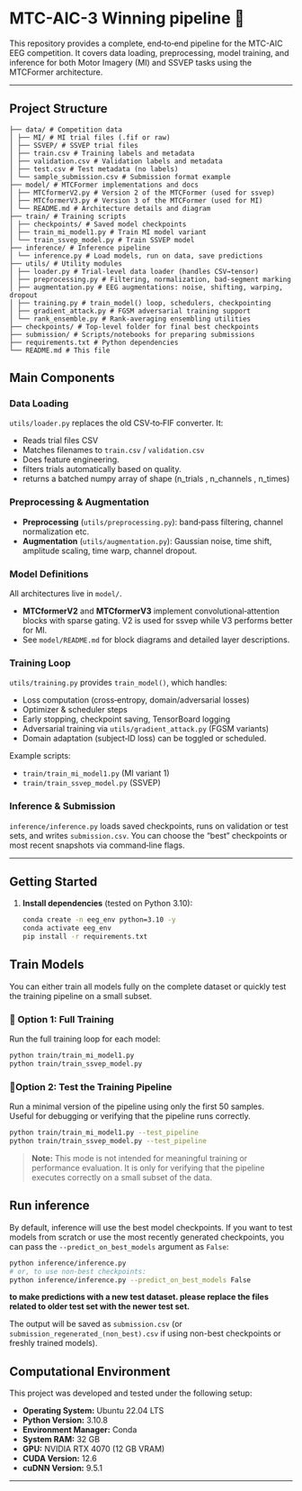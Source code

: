 # MTC-AIC-3 Winning pipeline 🥇

This repository provides a complete, end‑to‑end pipeline for the MTC-AIC EEG competition. It covers data loading, preprocessing, model training, and inference for both Motor Imagery (MI) and SSVEP tasks using the MTCFormer architecture.

---

## Project Structure
```
├── data/ # Competition data
│ ├── MI/ # MI trial files (.fif or raw)
│ ├── SSVEP/ # SSVEP trial files
│ ├── train.csv # Training labels and metadata
│ ├── validation.csv # Validation labels and metadata
│ ├── test.csv # Test metadata (no labels)
│ └── sample_submission.csv # Submission format example
├── model/ # MTCFormer implementations and docs
│ ├── MTCformerV2.py # Version 2 of the MTCFormer (used for ssvep)
│ ├── MTCformerV3.py # Version 3 of the MTCFormer (used for MI)
│ └── README.md # Architecture details and diagram
├── train/ # Training scripts
│ ├── checkpoints/ # Saved model checkpoints
│ ├── train_mi_model1.py # Train MI model variant 
│ └── train_ssvep_model.py # Train SSVEP model
├── inference/ # Inference pipeline
│ └── inference.py # Load models, run on data, save predictions
├── utils/ # Utility modules
│ ├── loader.py # Trial-level data loader (handles CSV→tensor)
│ ├── preprocessing.py # Filtering, normalization, bad-segment marking
│ ├── augmentation.py # EEG augmentations: noise, shifting, warping, dropout
│ ├── training.py # train_model() loop, schedulers, checkpointing
│ ├── gradient_attack.py # FGSM adversarial training support
│ └── rank_ensemble.py # Rank‑averaging ensembling utilities
├── checkpoints/ # Top‑level folder for final best checkpoints
├── submission/ # Scripts/notebooks for preparing submissions
├── requirements.txt # Python dependencies
└── README.md # This file
```


## Main Components

### Data Loading  
`utils/loader.py` replaces the old CSV‑to‑FIF converter. It:
- Reads trial files CSV  
- Matches filenames to `train.csv` / `validation.csv`  
- Does feature engineering.
- filters trials automatically based on quality.
- returns a batched numpy array of shape (n_trials , n_channels , n_times)

### Preprocessing & Augmentation  
- **Preprocessing** (`utils/preprocessing.py`): band‑pass filtering, channel normalization etc.
- **Augmentation** (`utils/augmentation.py`): Gaussian noise, time shift, amplitude scaling, time warp, channel dropout.

### Model Definitions  
All architectures live in `model/`.  
- **MTCformerV2** and **MTCformerV3** implement convolutional‑attention blocks with sparse gating. V2 is used for ssvep while V3 performs better for MI.  
- See `model/README.md` for block diagrams and detailed layer descriptions.

### Training Loop  
`utils/training.py` provides `train_model()`, which handles:
- Loss computation (cross‑entropy, domain/adversarial losses)  
- Optimizer & scheduler steps  
- Early stopping, checkpoint saving, TensorBoard logging  
- Adversarial training via `utils/gradient_attack.py` (FGSM variants)  
- Domain adaptation (subject‑ID loss) can be toggled or scheduled.

Example scripts:  
- `train/train_mi_model1.py` (MI variant 1)  
- `train/train_ssvep_model.py` (SSVEP)

### Inference & Submission  
`inference/inference.py` loads saved checkpoints, runs on validation or test sets, and writes `submission.csv`. You can choose the “best” checkpoints or most recent snapshots via command‑line flags.


---

## Getting Started

1. **Install dependencies** (tested on Python 3.10):  
   ```bash
   conda create -n eeg_env python=3.10 -y
   conda activate eeg_env
   pip install -r requirements.txt
   ```


##  Train Models

You can either train all models fully on the complete dataset or quickly test the training pipeline on a small subset.

### 🔹 Option 1: Full Training

Run the full training loop for each model:

```bash
python train/train_mi_model1.py
python train/train_ssvep_model.py
```
### 🔹Option 2: Test the Training Pipeline  
   Run a minimal version of the pipeline using only the first 50 samples.  
   Useful for debugging or verifying that the pipeline runs correctly.

   ```bash
   python train/train_mi_model1.py --test_pipeline
   python train/train_ssvep_model.py --test_pipeline
   ```

   > **Note:** This mode is not intended for meaningful training or performance evaluation. It is only for verifying that the pipeline executes correctly on a small subset of the data.

## Run inference

   By default, inference will use the best model checkpoints. If you want to test models from scratch or use the most recently generated checkpoints, you can pass the `--predict_on_best_models` argument as `False`:

   ```sh
   python inference/inference.py
   # or, to use non-best checkpoints:
   python inference/inference.py --predict_on_best_models False
   ```
   **to make predictions with a new test dataset. please replace the files related to older test set with the newer test set.**

   The output will be saved as `submission.csv` (or `submission_regenerated_(non_best).csv` if using non-best checkpoints or freshly trained models).


##  **Computational Environment**

This project was developed and tested under the following setup:

- **Operating System:** Ubuntu 22.04 LTS  
- **Python Version:** 3.10.8  
- **Environment Manager:** Conda  
- **System RAM:** 32 GB  
- **GPU:** NVIDIA RTX 4070 (12 GB VRAM)  
- **CUDA Version:** 12.6  
- **cuDNN Version:** 9.5.1  

---